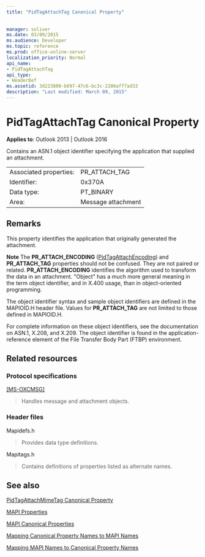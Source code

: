 ```yaml
---
title: "PidTagAttachTag Canonical Property"
 
 
manager: soliver
ms.date: 03/09/2015
ms.audience: Developer
ms.topic: reference
ms.prod: office-online-server
localization_priority: Normal
api_name:
- PidTagAttachTag
api_type:
- HeaderDef
ms.assetid: 3d223809-b697-47c6-bc3c-2206aff7ad33
description: "Last modified: March 09, 2015"
---
```


# PidTagAttachTag Canonical Property

  
  
**Applies to**: Outlook 2013 | Outlook 2016 
  
Contains an ASN.1 object identifier specifying the application that supplied an attachment. 
  
|||
|:-----|:-----|
|Associated properties:  <br/> |PR_ATTACH_TAG  <br/> |
|Identifier:  <br/> |0x370A  <br/> |
|Data type:  <br/> |PT_BINARY  <br/> |
|Area:  <br/> |Message attachment  <br/> |
   
## Remarks

This property identifies the application that originally generated the attachment.
  
 **Note** The **PR_ATTACH_ENCODING** ([PidTagAttachEncoding](pidtagattachencoding-canonical-property.md)) and **PR_ATTACH_TAG** properties should not be confused. They are not paired or related. **PR_ATTACH_ENCODING** identifies the algorithm used to transform the data in an attachment. "Object" has a much more general meaning in the term object identifier, and in X.400 usage, than in object-oriented programming. 
  
The object identifier syntax and sample object identifiers are defined in the MAPIOID.H header file. Values for **PR_ATTACH_TAG** are not limited to those defined in MAPIOID.H. 
  
For complete information on these object identifiers, see the documentation on ASN.1, X.208, and X.209. The object identifier is found in the application-reference element of the File Transfer Body Part (FTBP) environment. 
  
## Related resources

### Protocol specifications

[[MS-OXCMSG]](http://msdn.microsoft.com/library/7fd7ec40-deec-4c06-9493-1bc06b349682%28Office.15%29.aspx)
  
> Handles message and attachment objects.
    
### Header files

Mapidefs.h
  
> Provides data type definitions.
    
Mapitags.h
  
> Contains definitions of properties listed as alternate names.
    
## See also



[PidTagAttachMimeTag Canonical Property](pidtagattachmimetag-canonical-property.md)


[MAPI Properties](mapi-properties.md)
  
[MAPI Canonical Properties](mapi-canonical-properties.md)
  
[Mapping Canonical Property Names to MAPI Names](mapping-canonical-property-names-to-mapi-names.md)
  
[Mapping MAPI Names to Canonical Property Names](mapping-mapi-names-to-canonical-property-names.md)

